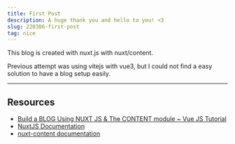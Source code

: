 ```yaml
---
title: First Post
description: A huge thank you and hello to you! <3
slug: 220306-first-post
tag: nice
---
```


This blog is created with nuxt.js with nuxt/content.

Previous attempt was using vitejs with vue3, but I could not find a easy solution to have a blog setup easily.

---
## Resources
- [Build a BLOG Using NUXT JS & The CONTENT module ~ Vue JS Tutorial](https://www.youtube.com/watch?v=1SAZMFwYUDE)
- [NuxtJS Documentation](https://nuxtjs.org/docs/get-started/installation)
- [nuxt-content documentation](https://content.nuxtjs.org/)